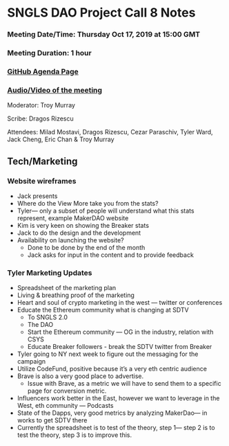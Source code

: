 # SNGLS DAO Project Call 8 Notes

### Meeting Date/Time: Thursday Oct 17, 2019 at 15:00 GMT
### Meeting Duration: 1 hour
### [GitHub Agenda Page](https://github.com/SingularDTV/snglsdao-pm/issues/9)
### [Audio/Video of the meeting](https://x.breaker.io/?type=series&id=a2f603dc22a1be4fa8d4ef9ce455360bf3ab8ce772526e35fef79175fa1dfadf&season=1ce1e2eede2395de6351df4d9e6db8069a198e127a178d3ea684e4eafc2f4a4c&episode=494155430d0ed5d7d386dcb21ffbce0cbad84d5185a0bed6539e4cf2fd4f32f8)
Moderator: Troy Murray

Scribe: Dragos Rizescu

Attendees: Milad Mostavi, Dragos Rizescu, Cezar Paraschiv, Tyler Ward, Jack Cheng, Eric Chan & Troy Murray

## Tech/Marketing

### Website wireframes
   - Jack presents
   - Where do the View More take you from the stats?
   - Tyler— only a subset of people will understand what this stats represent, example MakerDAO website
   - Kim is very keen on showing the Breaker stats
   - Jack to do the design and the development
   - Availability on launching the website?
        - Done to be done by the end of the month
        - Jack asks for input in the content and to provide feedback
### Tyler Marketing Updates
   - Spreadsheet of the marketing plan
   - Living & breathing proof of the marketing
   - Heart and soul of crypto marketing in the west — twitter or conferences
   - Educate the Ethereum community what is changing at SDTV
        - To SNGLS 2.0
        - The DAO
        - Start the Ethereum community — OG in the industry, relation with CSYS
        - Educate Breaker followers - break the SDTV twitter from Breaker
   - Tyler going to NY next week to figure out the messaging for the campaign
   - Utilize CodeFund, positive because it’s a very eth centric audience
   - Brave is also a very good place to advertise. 
      - Issue with Brave, as a metric we will have to send them to a specific page for conversion metric.
   - Influencers work better in the East, however we want to leverage in the West, eth community — Podcasts
   - State of the Dapps, very good metrics by analyzing MakerDao— in works to get SDTV there
   - Currently the spreadsheet is to test of the theory, step 1— step 2 is to test the theory, step 3 is to improve this.
